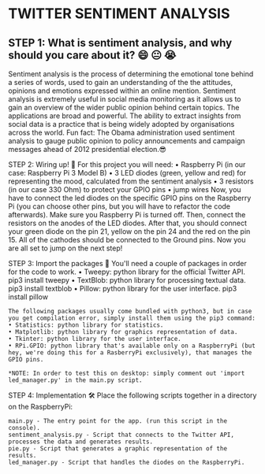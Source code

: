 TWITTER SENTIMENT ANALYSIS
===

STEP 1: What is sentiment analysis, and why should you care about it? 😄 😐 😭
---	
  Sentiment analysis is the process of determining the emotional tone behind a series of words, used to gain an understanding of the the attitudes, opinions and emotions expressed within an online mention.
	Sentiment analysis is extremely useful in social media monitoring as it allows us to gain an overview of the wider public opinion behind certain topics. The applications are broad and powerful. The ability to extract insights from social data is a practice that is being widely adopted by organisations across the world.
	Fun fact: 
		The Obama administration used sentiment analysis to gauge public opinion to policy announcements and campaign messages ahead of 2012 presidential election.😎

STEP 2: Wiring up! 🔌
	For this project you will need:
    • Raspberry Pi (in our case: Raspberry Pi 3 Model B)
    • 3 LED diodes (green, yellow and red) for representing the mood, calculated from the sentiment analysis
    • 3 resistors (in our case 330 Ohm) to protect your GPIO pins
    • jump wires
	Now, you have to connect the led diodes on the specific GPIO pins on the Raspberry Pi (you can choose other pins, but you will have to refactor the code afterwards).
	Make sure you Raspberry Pi is turned off. Then, connect the resistors on the anodes of the LED diodes. After that, you should connect your green diode on the pin 21, yellow on the pin 24 and the red on the pin 15. All of the cathodes should be connected to the Ground pins. Now you are all set to jump on the next step!

STEP 3: Import the packages 🚚
	You'll need a couple of packages in order for the code to work.
	• Tweepy: python library for the official Twitter API.
		pip3 install tweepy
	• TextBlob: python library for processing textual data.
		pip3 install textblob
	• Pillow: python library for the user interface.
		pip3 install pillow

	The following packages usually come bundled with python3, but in case you get compilation error, simply install them using the pip3 command:
	• Statistics: python library for statistics.
	• Matplotlib: python library for graphics representation of data.
	• Tkinter: python library for the user interface.
	• RPi.GPIO: python library that's available only on a RaspberryPi (but hey, we're doing this for a RasberryPi exclusively), that manages the GPIO pins.

	*NOTE: In order to test this on desktop: simply comment out 'import led_manager.py' in the main.py script.

STEP 4: Implementation 🛠
	Place the following scripts together in a directory on the RaspberryPi:

	main.py - The entry point for the app. (run this script in the console).
	sentiment_analysis.py - Script that connects to the Twitter API, processes the data and generates results.
	pie.py - Script that generates a graphic representation of the results.
	led_manager.py - Script that handles the diodes on the RaspberryPi.
